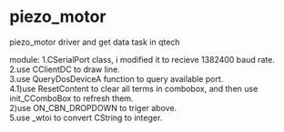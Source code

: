 # piezo_motor
piezo_motor driver and get data task in qtech

module:
1.CSerialPort class, i modified it to recieve 1382400 baud rate.  
2.use CClientDC to draw line.  
3.use QueryDosDeviceA function to query available port.  
4.1)use ResetContent to clear all terms in combobox, and then use init_CComboBox to refresh them.  
  2)use ON_CBN_DROPDOWN to triger above.  
5.use _wtoi to convert CString to integer.  
